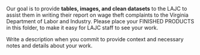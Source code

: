 Our goal is to provide **tables, images, and clean datasets** to the LAJC to assist them in writing their report on wage theft complaints to the Virginia Department of Labor and Industry. Please place your FINISHED PRODUCTS in this folder, to make it easy for LAJC staff to see your work.

Write a description when you commit to provide context and necessary notes and details about your work.
